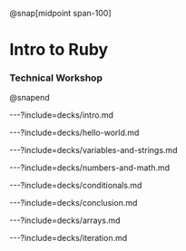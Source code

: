 @snap[midpoint span-100]
# Intro to Ruby

### Technical Workshop
@snapend

---?include=decks/intro.md

---?include=decks/hello-world.md

---?include=decks/variables-and-strings.md

---?include=decks/numbers-and-math.md

---?include=decks/conditionals.md

---?include=decks/conclusion.md

---?include=decks/arrays.md

---?include=decks/iteration.md

<!-- ---?include=decks/hashes.md -->

<!-- ---?include=decks/data-structures.md -->

